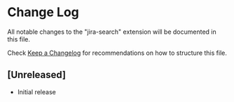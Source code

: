 # Change Log
All notable changes to the "jira-search" extension will be documented in this file.

Check [Keep a Changelog](http://keepachangelog.com/) for recommendations on how to structure this file.

## [Unreleased]
- Initial release